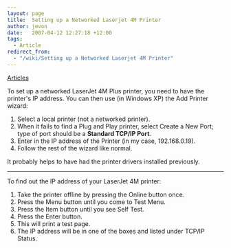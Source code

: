 ```yaml
---
layout: page
title:  Setting up a Networked Laserjet 4M Printer
author: jevon
date:   2007-04-12 12:27:18 +12:00
tags:
  - Article
redirect_from:
  - "/wiki/Setting up a Networked Laserjet 4M Printer"
---
```


[Articles](Articles.md)

To set up a networked LaserJet 4M Plus printer, you need to have the printer's IP address. You can then use (in Windows XP) the Add Printer wizard:

1. Select a local printer (not a networked printer).
1. When it fails to find a Plug and Play printer, select Create a New Port; type of port should be a **Standard TCP/IP Port**.
1. Enter in the IP address of the Printer (in my case, 192.168.0.19).
1. Follow the rest of the wizard like normal.

It probably helps to have had the printer drivers installed previously.

---

To find out the IP address of your LaserJet 4M printer:

1. Take the printer offline by pressing the Online button once.
1. Press the Menu button until you come to Test Menu.
1. Press the Item button until you see Self Test.
1. Press the Enter button.
1. This will print a test page.
1. The IP address will be in one of the boxes and listed under TCP/IP Status.
